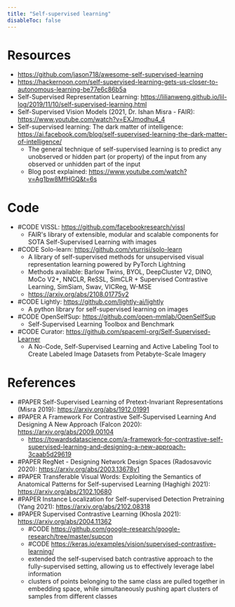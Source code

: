 ```yaml
---
title: "Self-supervised learning"
disableToc: false 
---
```


# Resources
- https://github.com/jason718/awesome-self-supervised-learning
- https://hackernoon.com/self-supervised-learning-gets-us-closer-to-autonomous-learning-be77e6c86b5a
- Self-Supervised Representation Learning: https://lilianweng.github.io/lil-log/2019/11/10/self-supervised-learning.html
- Self-Supervised Vision Models (2021, Dr. Ishan Misra - FAIR): https://www.youtube.com/watch?v=EXJmodhu4_4
- Self-supervised learning: The dark matter of intelligence: https://ai.facebook.com/blog/self-supervised-learning-the-dark-matter-of-intelligence/
	- The general technique of self-supervised learning is to predict any unobserved or hidden part (or property) of the input from any observed or unhidden part of the input
	- Blog post explained: https://www.youtube.com/watch?v=Ag1bw8MfHGQ&t=6s
	
 
# Code
- #CODE VISSL: https://github.com/facebookresearch/vissl
	- FAIR's library of extensible, modular and scalable components for SOTA Self-Supervised Learning with images
- #CODE Solo-learn: https://github.com/vturrisi/solo-learn
	- A library of self-supervised methods for unsupervised visual representation learning powered by PyTorch Lightning
	- Methods available: Barlow Twins, BYOL, DeepCluster V2, DINO, MoCo V2+, NNCLR, ReSSL, SimCLR + Supervised Contrastive Learning, SimSiam, Swav, VICReg, W-MSE
	- https://arxiv.org/abs/2108.01775v2
- #CODE Lightly: https://github.com/lightly-ai/lightly
	- A python library for self-supervised learning on images
- #CODE OpenSelfSup: https://github.com/open-mmlab/OpenSelfSup
	- Self-Supervised Learning Toolbox and Benchmark
- #CODE Curator: https://github.com/spaceml-org/Self-Supervised-Learner
	- A No-Code, Self-Supervised Learning and Active Labeling Tool to Create Labeled Image Datasets from Petabyte-Scale Imagery


# References
- #PAPER Self-Supervised Learning of Pretext-Invariant Representations (Misra 2019): https://arxiv.org/abs/1912.01991
- #PAPER A Framework For Contrastive Self-Supervised Learning And Designing A New Approach (Falcon 2020): https://arxiv.org/abs/2009.00104
	- https://towardsdatascience.com/a-framework-for-contrastive-self-supervised-learning-and-designing-a-new-approach-3caab5d29619
- #PAPER RegNet - Designing Network Design Spaces (Radosavovic 2020): https://arxiv.org/abs/2003.13678v1
- #PAPER Transferable Visual Words: Exploiting the Semantics of Anatomical Patterns for Self-supervised Learning (Haghighi 2021): https://arxiv.org/abs/2102.10680
- #PAPER Instance Localization for Self-supervised Detection Pretraining (Yang 2021): https://arxiv.org/abs/2102.08318
- #PAPER Supervised Contrastive Learning (Khosla 2021): https://arxiv.org/abs/2004.11362
	- #CODE https://github.com/google-research/google-research/tree/master/supcon
	- #CODE https://keras.io/examples/vision/supervised-contrastive-learning/
	- extended the self-supervised batch contrastive approach to the fully-supervised setting, allowing us to effectively leverage label information
	- clusters of points belonging to the same class are pulled together in embedding space, while simultaneously pushing apart clusters of samples from different classes
